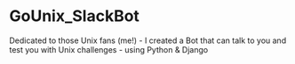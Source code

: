 # GoUnix_SlackBot
Dedicated to those Unix fans (me!) - I created a Bot that can talk to you and test you with Unix challenges - using Python &amp; Django 
